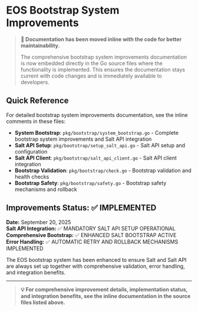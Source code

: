 # EOS Bootstrap System Improvements

> **📝 Documentation has been moved inline with the code for better maintainability.**
> 
> The comprehensive bootstrap system improvements documentation is now embedded directly in the Go source files where the functionality is implemented. This ensures the documentation stays current with code changes and is immediately available to developers.

## Quick Reference

For detailed bootstrap system improvements documentation, see the inline comments in these files:

- **System Bootstrap**: `pkg/bootstrap/system_bootstrap.go` - Complete bootstrap system improvements and Salt API integration
- **Salt API Setup**: `pkg/bootstrap/setup_salt_api.go` - Salt API setup and configuration
- **Salt API Client**: `pkg/bootstrap/salt_api_client.go` - Salt API client integration
- **Bootstrap Validation**: `pkg/bootstrap/check.go` - Bootstrap validation and health checks
- **Bootstrap Safety**: `pkg/bootstrap/safety.go` - Bootstrap safety mechanisms and rollback

## Improvements Status: ✅ IMPLEMENTED

**Date:** September 20, 2025  
**Salt API Integration:** ✅ MANDATORY SALT API SETUP OPERATIONAL  
**Comprehensive Bootstrap:** ✅ ENHANCED SALT BOOTSTRAP ACTIVE  
**Error Handling:** ✅ AUTOMATIC RETRY AND ROLLBACK MECHANISMS IMPLEMENTED

The EOS bootstrap system has been enhanced to ensure Salt and Salt API are always set up together with comprehensive validation, error handling, and integration benefits.

---

> **💡 For comprehensive improvement details, implementation status, and integration benefits, see the inline documentation in the source files listed above.**
